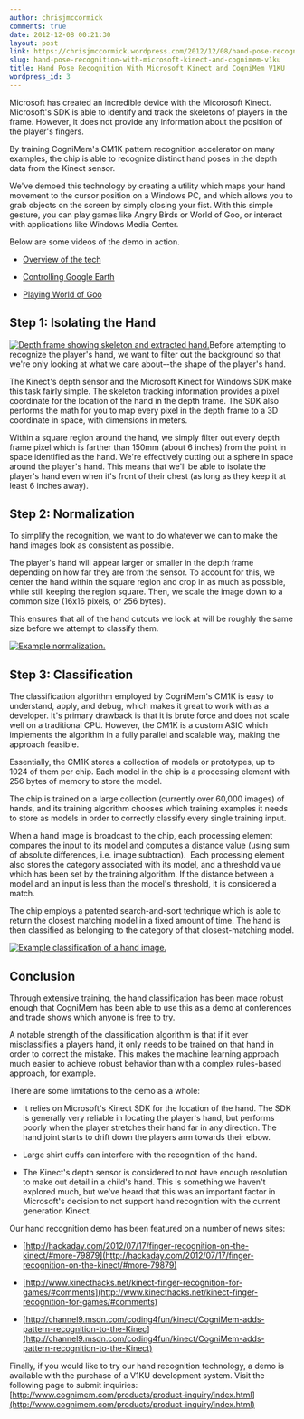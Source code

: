 ```yaml
---
author: chrisjmccormick
comments: true
date: 2012-12-08 00:21:30
layout: post
link: https://chrisjmccormick.wordpress.com/2012/12/08/hand-pose-recognition-with-microsoft-kinect-and-cognimem-v1ku/
slug: hand-pose-recognition-with-microsoft-kinect-and-cognimem-v1ku
title: Hand Pose Recognition With Microsoft Kinect and CogniMem V1KU
wordpress_id: 3
---
```


Microsoft has created an incredible device with the Micorosoft Kinect. Microsoft's SDK is able to identify and track the skeletons of players in the frame. However, it does not provide any information about the position of the player's fingers.

By training CogniMem's CM1K pattern recognition accelerator on many examples, the chip is able to recognize distinct hand poses in the depth data from the Kinect sensor.

We've demoed this technology by creating a utility which maps your hand movement to the cursor position on a Windows PC, and which allows you to grab objects on the screen by simply closing your fist. With this simple gesture, you can play games like Angry Birds or World of Goo, or interact with applications like Windows Media Center.

Below are some videos of the demo in action.



	
  * [Overview of the tech](http://www.youtube.com/watch?v=NqjopQmqWAE)

	
  * [Controlling Google Earth](http://www.youtube.com/watch?v=ZOoxgtlqzhM)

	
  * [Playing World of Goo](http://www.youtube.com/watch?v=k0j1YsDmAXA)




## Step 1: Isolating the Hand


[![Depth frame showing skeleton and extracted hand.](http://chrisjmccormick.files.wordpress.com/2012/12/handextractioncombined.png?w=300)](http://chrisjmccormick.wordpress.com/2012/12/08/hand-pose-recognition-with-microsoft-kinect-and-cognimem-v1ku/handextractioncombined/#main)Before attempting to recognize the player's hand, we want to filter out the background so that we're only looking at what we care about--the shape of the player's hand.

The Kinect's depth sensor and the Microsoft Kinect for Windows SDK make this task fairly simple. The skeleton tracking information provides a pixel coordinate for the location of the hand in the depth frame. The SDK also performs the math for you to map every pixel in the depth frame to a 3D coordinate in space, with dimensions in meters.

Within a square region around the hand, we simply filter out every depth frame pixel which is farther than 150mm (about 6 inches) from the point in space identified as the hand. We're effectively cutting out a sphere in space around the player's hand. This means that we'll be able to isolate the player's hand even when it's front of their chest (as long as they keep it at least 6 inches away).


## 




## Step 2: Normalization


To simplify the recognition, we want to do whatever we can to make the hand images look as consistent as possible.

The player's hand will appear larger or smaller in the depth frame depending on how far they are from the sensor. To account for this, we center the hand within the square region and crop in as much as possible, while still keeping the region square. Then, we scale the image down to a common size (16x16 pixels, or 256 bytes).

This ensures that all of the hand cutouts we look at will be roughly the same size before we attempt to classify them.

[![Example normalization.](http://chrisjmccormick.files.wordpress.com/2012/12/normalization1.png)](http://chrisjmccormick.wordpress.com/2012/12/08/hand-pose-recognition-with-microsoft-kinect-and-cognimem-v1ku/normalization-2/#main)


## Step 3: Classification


The classification algorithm employed by CogniMem's CM1K is easy to understand, apply, and debug, which makes it great to work with as a developer. It's primary drawback is that it is brute force and does not scale well on a traditional CPU. However, the CM1K is a custom ASIC which implements the algorithm in a fully parallel and scalable way, making the approach feasible.

Essentially, the CM1K stores a collection of models or prototypes, up to 1024 of them per chip. Each model in the chip is a processing element with 256 bytes of memory to store the model.

The chip is trained on a large collection (currently over 60,000 images) of hands, and its training algorithm chooses which training examples it needs to store as models in order to correctly classify every single training input.

When a hand image is broadcast to the chip, each processing element compares the input to its model and computes a distance value (using sum of absolute differences, i.e. image subtraction).  Each processing element also stores the category associated with its model, and a threshold value which has been set by the training algorithm. If the distance between a model and an input is less than the model's threshold, it is considered a match.

The chip employs a patented search-and-sort technique which is able to return the closest matching model in a fixed amount of time. The hand is then classified as belonging to the category of that closest-matching model.

[![Example classification of a hand image.](http://chrisjmccormick.files.wordpress.com/2012/12/classification.png)](http://chrisjmccormick.wordpress.com/2012/12/08/hand-pose-recognition-with-microsoft-kinect-and-cognimem-v1ku/classification/#main)


## Conclusion


Through extensive training, the hand classification has been made robust enough that CogniMem has been able to use this as a demo at conferences and trade shows which anyone is free to try.

A notable strength of the classification algorithm is that if it ever misclassifies a players hand, it only needs to be trained on that hand in order to correct the mistake. This makes the machine learning approach much easier to achieve robust behavior than with a complex rules-based approach, for example.

There are some limitations to the demo as a whole:



	
  * It relies on Microsoft's Kinect SDK for the location of the hand. The SDK is generally very reliable in locating the player's hand, but performs poorly when the player stretches their hand far in any direction. The hand joint starts to drift down the players arm towards their elbow.

	
  * Large shirt cuffs can interfere with the recognition of the hand.

	
  * The Kinect's depth sensor is considered to not have enough resolution to make out detail in a child's hand. This is something we haven't explored much, but we've heard that this was an important factor in Microsoft's decision to not support hand recognition with the current generation Kinect.


Our hand recognition demo has been featured on a number of news sites:

	
  * [http://hackaday.com/2012/07/17/finger-recognition-on-the-kinect/#more-79879](http://hackaday.com/2012/07/17/finger-recognition-on-the-kinect/#more-79879)

	
  * [http://www.kinecthacks.net/kinect-finger-recognition-for-games/#comments](http://www.kinecthacks.net/kinect-finger-recognition-for-games/#comments)

	
  * [http://channel9.msdn.com/coding4fun/kinect/CogniMem-adds-pattern-recognition-to-the-Kinec](http://channel9.msdn.com/coding4fun/kinect/CogniMem-adds-pattern-recognition-to-the-Kinect)


Finally, if you would like to try our hand recognition technology, a demo is available with the purchase of a V1KU development system. Visit the following page to submit inquiries: [http://www.cognimem.com/products/product-inquiry/index.html](http://www.cognimem.com/products/product-inquiry/index.html)
